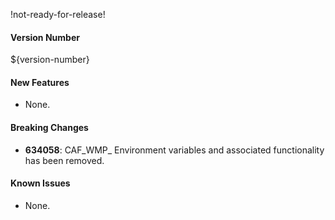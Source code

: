 !not-ready-for-release!

#### Version Number
${version-number}

#### New Features
- None.

#### Breaking Changes
- **634058**: CAF_WMP_ Environment variables and associated functionality has been removed.

#### Known Issues
- None.
